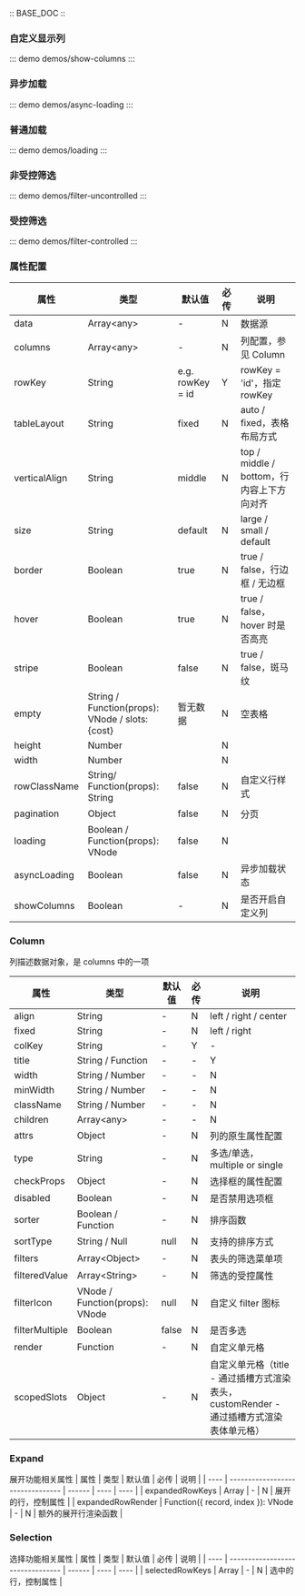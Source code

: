 :: BASE_DOC ::

### 自定义显示列
::: demo demos/show-columns 
:::


### 异步加载

::: demo demos/async-loading 
:::

### 普通加载
::: demo demos/loading 
:::

### 非受控筛选
::: demo demos/filter-uncontrolled 
:::

### 受控筛选
::: demo demos/filter-controlled
:::

### 属性配置

| 属性          | 类型                                            | 默认值           | 必传 | 说明                                      |
| ------------- | ----------------------------------------------- | ---------------- | ---- | ----------------------------------------- |
| data          | Array\<any\>                                    | -                | N    | 数据源                                    |
| columns       | Array\<any\>                                    | -                | N    | 列配置，参见 Column                       |
| rowKey        | String                                          | e.g. rowKey = id | Y    | rowKey = 'id'，指定 rowKey                |
| tableLayout   | String                                          | fixed            | N    | auto / fixed，表格布局方式                |
| verticalAlign | String                                          | middle           | N    | top / middle / bottom，行内容上下方向对齐 |
| size          | String                                          | default          | N    | large / small / default                   |
| border        | Boolean                                         | true             | N    | true / false，行边框 / 无边框             |
| hover         | Boolean                                         | true             | N    | true / false，hover 时是否高亮            |
| stripe        | Boolean                                         | false            | N    | true / false，斑马纹                      |
| empty         | String / Function(props): VNode / slots: {cost} | 暂无数据         | N    | 空表格                                    |
| height        | Number                                          |                  | N    |                                           |
| width         | Number                                          |                  | N    |                                           |
| rowClassName  | String/ Function(props): String                 | false            | N    | 自定义行样式                              |
| pagination    | Object                                          | false            | N    | 分页                                      |
| loading       | Boolean / Function(props): VNode                | false            | N    |                                           |
| asyncLoading  | Boolean                                         | false            | N    | 异步加载状态                              |
| showColumns   | Boolean                                         | -                | N    | 是否开启自定义列                          |

### Column

列描述数据对象，是 columns 中的一项

| 属性           | 类型                           | 默认值   | 必传 | 说明                          |
| -------------- | ------------------------------ | -------- | ---- | ----------------------------- |
| align          | String                         | -        | N    | left / right / center         |
| fixed          | String                         | -        | N    | left / right                  |
| colKey         | String                         | -        | Y    | -                             |
| title          | String / Function              | -        | -    | Y                             | 列标题 |
| width          | String / Number                | -        | -    | N                             | - |
| minWidth       | String / Number                | -        | -    | N                             | - |
| className      | String / Number                | -        | -    | N                             | 列样式 |
| children       | Array\<any\>                   | -        | -    | N                             | 多级表头 |
| attrs          | Object                         | -        | N    | 列的原生属性配置              |
| type           | String                         | -        | N    | 多选/单选，multiple or single |
| checkProps     | Object                         | -        | N    | 选择框的属性配置              |
| disabled       | Boolean                        | -        | N    | 是否禁用选项框                |
| sorter         | Boolean / Function             | -        | N    | 排序函数                      |
| sortType       | String / Null                  | null     | N    | 支持的排序方式                |
| filters        | Array\<Object\>                | -        | N    | 表头的筛选菜单项              |
| filteredValue  | Array\<String\>                | -        | N    | 筛选的受控属性                |
| filterIcon     | VNode / Function(props): VNode | null     | N    | 自定义 filter 图标            |
| filterMultiple | Boolean                        | false    | N    | 是否多选                      |
| render         | Function                       | -    | N    | 自定义单元格                   |
| scopedSlots    | Object | -    | N    | 自定义单元格（title - 通过插槽方式渲染表头，customRender - 通过插槽方式渲染表体单元格） |

### Expand

展开功能相关属性
| 属性 | 类型 | 默认值 | 必传 | 说明 |
| ---- | -------------------------------- | ------ | ---- | ---- |
| expandedRowKeys | Array | - | N | 展开的行，控制属性 |
| expandedRowRender | Function({ record, index }): VNode | - | N | 额外的展开行渲染函数 |

### Selection

选择功能相关属性
| 属性 | 类型 | 默认值 | 必传 | 说明 |
| ---- | -------------------------------- | ------ | ---- | ---- |
| selectedRowKeys | Array | - | N | 选中的行，控制属性 |
